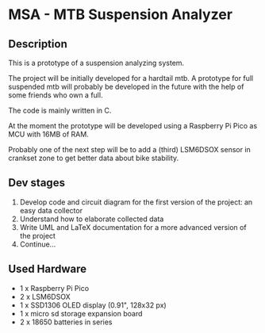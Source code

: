 # MSA - MTB Suspension Analyzer

## Description

This is a prototype of a suspension analyzing system.

The project will be initially developed for a hardtail mtb. A prototype for full suspended mtb will probably be developed in the future with the help of some friends who own a full.

The code is mainly written in C. 

At the moment the prototype will be developed using a Raspberry Pi Pico as MCU with 16MB of RAM.

Probably one of the next step will be to add a (third) LSM6DSOX sensor in crankset zone to get better data about bike stability.

## Dev stages

1. Develop code and circuit diagram for the first version of the project: an easy data collector
2. Understand how to elaborate collected data
3. Write UML and LaTeX documentation for a more advanced version of the project
4. Continue...

## Used Hardware

- 1 x Raspberry Pi Pico
- 2 x LSM6DSOX
- 1 x SSD1306 OLED display (0.91", 128x32 px)
- 1 x micro sd storage expansion board
- 2 x 18650 batteries in series
